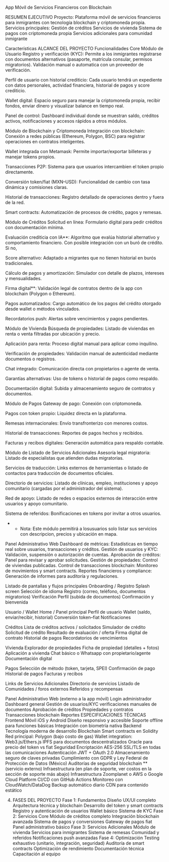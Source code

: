 
App Móvil de Servicios Financieros con Blockchain


RESUMEN EJECUTIVO
Proyecto: Plataforma móvil de servicios financieros para inmigrantes con tecnología blockchain y criptomoneda propia.
Servicios principales:
Gestión de créditos
Servicios de vivienda
Sistema de pagos con criptomoneda propia
Servicios adicionales para comunidad inmigrante

Características
ALCANCE DEL PROYECTO
Funcionalidades Core
Módulo de Usuario
Registro y verificación (KYC): Permite a los inmigrantes registrarse con documentos alternativos (pasaporte, matrícula consular, permisos migratorios). Validación manual o automatica con un proveedor de verificación.


Perfil de usuario con historial crediticio: Cada usuario tendrá un expediente con datos personales, actividad financiera, historial de pagos y score crediticio.


Wallet digital: Espacio seguro para manejar la criptomoneda propia, recibir fondos, enviar dinero y visualizar balance en tiempo real.


Panel de control: Dashboard individual donde se muestran saldo, créditos activos, notificaciones y accesos rápidos a otros módulos.


Módulo de Blockchain y Criptomoneda
Integración con blockchain: Conexión a redes públicas (Ethereum, Polygon, BSC) para registrar operaciones en contratos inteligentes.


Wallet integrada con Metamask: Permite importar/exportar billeteras y manejar tokens propios.


Transacciones P2P: Sistema para que usuarios intercambien el token propio directamente.


Conversión token/fiat (MXN–USD): Funcionalidad de cambio con tasa dinámica y comisiones claras.


Historial de transacciones: Registro detallado de operaciones dentro y fuera de la red.


Smart contracts: Automatización de procesos de crédito, pagos y remesas.







Módulo de Créditos
Solicitud en línea: Formulario digital para pedir créditos con documentación mínima.


Evaluación crediticia con IA**: Algoritmo que evalúa historial alternativo y comportamiento financiero. Con posible integración con un buró de crédito. Si no, 


Score alternativo: Adaptado a migrantes que no tienen historial en burós tradicionales.


Cálculo de pagos y amortización: Simulador con detalle de plazos, intereses y mensualidades.


Firma digital**: Validación legal de contratos dentro de la app con blockchain (Polygon o Ethereum).


Pagos automatizados: Cargo automático de los pagos del crédito otorgado desde wallet o métodos vinculados.


Recordatorios push: Alertas sobre vencimientos y pagos pendientes.







Módulo de Vivienda
Búsqueda de propiedades: Listado de viviendas en renta o venta filtradas por ubicación y precio.


Aplicación para renta: Proceso digital manual para aplicar como inquilino.


Verificación de propiedades: Validación manual de autenticidad mediante documentos o registros.


Chat integrado: Comunicación directa con propietarios o agente de venta.


Garantías alternativas: Uso de tokens o historial de pagos como respaldo.


Documentación digital: Subida y almacenamiento seguro de contratos y documentos.








Módulo de Pagos
Gateway de pago: Conexión con criptomoneda.


Pagos con token propio: Liquidez directa en la plataforma.


Remesas internacionales: Envío transfronterizo con menores costos.


Historial de transacciones: Reportes de pagos hechos y recibidos.


Facturas y recibos digitales: Generación automática para respaldo contable.







Módulo de Listado de Servicios Adicionales
Asesoría legal migratoria: Listado de especialistas que atienden dudas migratorias.


Servicios de traducción: Links externos de herramientas o listado de contactos para traducción de documentos oficiales.


Directorio de servicios: Listado de clínicas, empleo, instituciones y apoyo comunitario (cargadas por el administrador del sistema).


Red de apoyo: Listado de redes o espacios externos de interacción entre usuarios y apoyo comunitario.


Sistema de referidos: Bonificaciones en tokens por invitar a otros usuarios.
* * Nota: Este módulo permitirá a losusuarios solo listar sus servicios con descripcion, precios y ubicación en mapa.




Panel Administrativo Web
Dashboard de métricas: Estadísticas en tiempo real sobre usuarios, transacciones y créditos.
Gestión de usuarios y KYC: Validación, suspensión o autorización de cuentas.
Aprobación de créditos: Panel para revisar y aprobar solicitudes.
Gestión de propiedades: Control de viviendas publicadas.
Control de transacciones blockchain: Monitoreo de movimientos y smart contracts.
Reportes financieros y compliance: Generación de informes para auditoría y regulaciones.










Listado de pantallas y flujos principales
Onboarding / Registro
Splash screen
Selección de idioma
Registro (correo, teléfono, documentos migratorios)
Verificación Perfil  (subida de documentos)
Confirmación y bienvenida


Usuario / Wallet
Home / Panel principal
Perfil de usuario
Wallet (saldo, enviar/recibir, historial)
Conversión token–fiat
Notificaciones




Créditos
Lista de créditos activos / solicitados
Simulador de crédito
Solicitud de crédito
Resultado de evaluación / oferta
Firma digital de contrato
Historial de pagos
Recordatorios de vencimientos


Vivienda
Explorador de propiedades
Ficha de propiedad (detalles + fotos)
Aplicación a vivienda
Chat básico o Whatsapp con propietario/agente
Documentación digital







Pagos
Selección de método (token, tarjeta, SPEI)
Confirmación de pago
Historial de pagos
Facturas y recibos


Links de Servicios Adicionales
Directorio de servicios
Listado de Comunidades / foros externos
Referidos y recompensas


Panel Administrativo Web (externo a la app móvil)
Login administrador
Dashboard general
Gestión de usuarios/KYC verificaciones manuales de documentos
Aprobación de créditos
Propiedades y contratos
Transacciones blockchain
Reportes
ESPECIFICACIONES TÉCNICAS
Frontend Móvil
iOS y Android
Diseño responsivo y accesible
Soporte offline para funciones básicas
Integración con biometría nativa
Backend
Tecnología moderna de desarrollo
Blockchain
Smart contracts en Solidity
Red principal: Polygon (bajo costo de gas)
Wallet integration: Web3.js/Ethers.js
IPFS para documentos descentralizados
Oracle para precio del token vs fiat
Seguridad 
Encriptación AES-256
SSL/TLS en todas las comunicaciones
Autenticación JWT + OAuth 2.0
Almacenamiento seguro de claves privadas
Cumplimiento con GDPR y Ley Federal de Protección de Datos (México)
Auditorías de seguridad blockchain ** (servicio externo)
Infraestructura (en plan de soporte, ver costos en la sección de soporte más abajo)
Infraestructura Zoomplanet o AWS o Google Cloud Platform
CI/CD con GitHub Actions
Monitoreo con CloudWatch/DataDog
Backup automático diario
CDN para contenido estático

4. FASES DEL PROYECTO
Fase 1: Fundamentos 
Diseño UX/UI completo
Arquitectura técnica y blockchain
Desarrollo del token y smart contracts
Registro y autenticación de usuarios
Wallet básico
Sistema de KYC
Fase 2: Servicios Core
Módulo de créditos completo
Integración blockchain avanzada
Sistema de pagos y conversiones
Gateway de pagos fiat
Panel administrativo básico
Fase 3: Servicios Adicionales 
Módulo de vivienda
Servicios para inmigrantes
Sistema de remesas
Comunidad y referidos
Notificaciones push avanzadas
Fase 4: Optimización 
Testing exhaustivo (unitario, integración, seguridad)
Auditoría de smart contracts
Optimización de rendimiento
Documentación técnica
Capacitación al equipo














